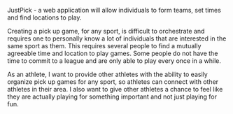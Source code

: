 JustPick - a web application will allow individuals to form teams, set times and find locations to play.

Creating a pick up game, for any sport, is difficult to orchestrate and requires one to personally know a lot of individuals that are interested in the same sport as them. This requires several people to find a mutually agreeable time and location to play games. Some people do not have the time to commit to a league and are only able to play every once in a while.

As an athlete, I want to provide other athletes with the ability to easily organize pick up games for any sport, so athletes can connect with other athletes in their area. I also want to give other athletes a chance to feel like they are actually playing for something important and not just playing for fun.